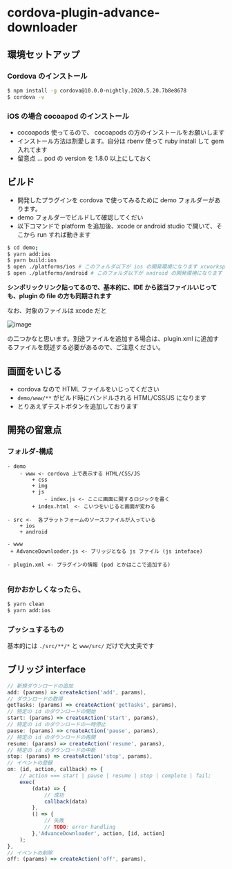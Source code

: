 # cordova-plugin-advance-downloader

## 環境セットアップ
### Cordova のインストール

```bash
$ npm install -g cordova@10.0.0-nightly.2020.5.20.7b8e8678
$ cordova -v 
```


### iOS の場合 cocoapod のインストール

- cocoapods 使ってるので、 cocoapods の方のインストールをお願いします
- インストール方法は割愛します。自分は rbenv 使って ruby install して gem 入れてます
- 留意点 ... pod の version を 1.8.0 以上にしておく


## ビルド

- 開発したプラグインを cordova で使ってみるために demo フォルダーがあります。
- demo フォルダーでビルドして確認してくだい
- 以下コマンドで platform を追加後、xcode or android studio で開いて、そこから run すれば動きます


```bash
$ cd demo;
$ yarn add:ios
$ yarn build:ios
$ open ./platforms/ios # このフォルダ以下が ios の開発環境になります xcworkspace を xcode で開いてください
$ open ./platforms/android # このフォルダ以下が android の開発環境になります android studio　から指定してください
```

**シンボリックリンク貼ってるので、基本的に、IDE から該当ファイルいじっても、plugin の file の方も同期されます**


なお、対象のファイルは xcode だと


![image](https://user-images.githubusercontent.com/13277036/82432757-79292680-9acb-11ea-8716-cac2396be7c9.png)

の二つかなと思います。別途ファイルを追加する場合は、plugin.xml に追加するファイルを既述する必要があるので、ご注意ください。


## 画面をいじる

- cordova なので HTML ファイルをいじってください
- `demo/www/**` がビルド時にバンドルされる HTML/CSS/JS になります
- とりあえずテストボタンを追加しております


## 開発の留意点

### フォルダ-構成

```
- demo
    - www <- cordova 上で表示する HTML/CSS/JS
        + css
        + img
        + js 
            - index.js <- ここに画面に関するロジックを書く
        + index.html　<- こいつをいじると画面が変わる

- src <-  各プラットフォームのソースファイルが入っている
    + ios
    + android

- www 
 + AdvanceDownloader.js <- ブリッジとなる js ファイル (js inteface)

- plugin.xml <- プラグインの情報 (pod とかはここで追加する)


```

### 何かおかしくなったら、
```bash
$ yarn clean
$ yarn add:ios
```


### プッシュするもの
基本的には `./src/**/*` と `www/src/` だけで大丈夫です


## ブリッジ interface


```js
// 新規ダウンロードの追加
add: (params) => createAction('add', params),
// ダウンロードの取得
getTasks: (params) => createAction('getTasks', params),
// 特定の id のダウンロードの開始
start: (params) => createAction('start', params),
// 特定の id のダウンロードの一時停止
pause: (params) => createAction('pause', params),
// 特定の id のダウンロードの再開
resume: (params) => createAction('resume', params),
// 特定の id のダウンロードの中断
stop: (params) => createAction('stop', params),
// イベントの登録
on: (id, action, callback) => {
    // action === start | pause | resume | stop | complete | fail;
    exec(
        (data) => {
            // 成功
            callback(data)
        },
        () => {
            // 失敗
            // TODO: error handling
        },'AdvanceDownloader', action, [id, action]
    );
},
// イベントの削除
off: (params) => createAction('off', params),
```
